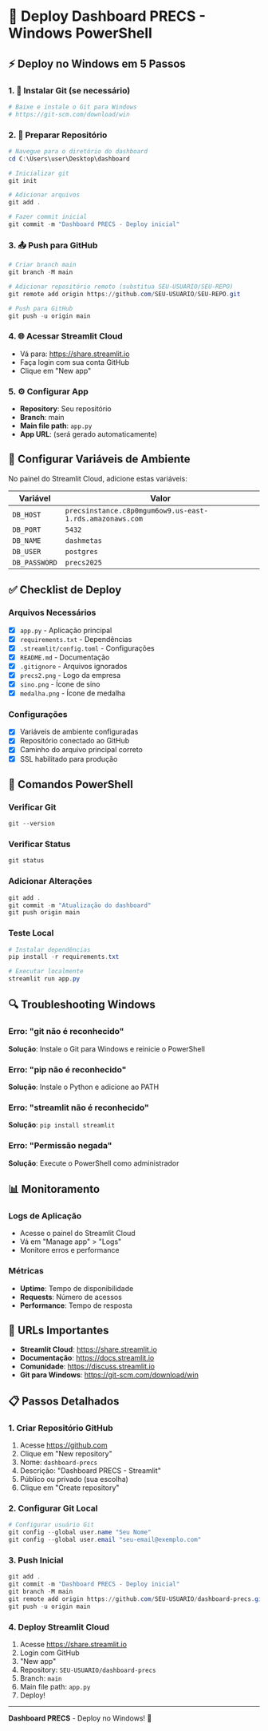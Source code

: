 # 🚀 Deploy Dashboard PRECS - Windows PowerShell

## ⚡ Deploy no Windows em 5 Passos

### 1. 📁 Instalar Git (se necessário)
```powershell
# Baixe e instale o Git para Windows
# https://git-scm.com/download/win
```

### 2. 📁 Preparar Repositório
```powershell
# Navegue para o diretório do dashboard
cd C:\Users\user\Desktop\dashboard

# Inicializar git
git init

# Adicionar arquivos
git add .

# Fazer commit inicial
git commit -m "Dashboard PRECS - Deploy inicial"
```

### 3. 📤 Push para GitHub
```powershell
# Criar branch main
git branch -M main

# Adicionar repositório remoto (substitua SEU-USUARIO/SEU-REPO)
git remote add origin https://github.com/SEU-USUARIO/SEU-REPO.git

# Push para GitHub
git push -u origin main
```

### 4. 🌐 Acessar Streamlit Cloud
- Vá para: https://share.streamlit.io
- Faça login com sua conta GitHub
- Clique em "New app"

### 5. ⚙️ Configurar App
- **Repository**: Seu repositório
- **Branch**: main
- **Main file path**: `app.py`
- **App URL**: (será gerado automaticamente)

## 🔧 Configurar Variáveis de Ambiente

No painel do Streamlit Cloud, adicione estas variáveis:

| Variável | Valor |
|----------|-------|
| `DB_HOST` | `precsinstance.c8p0mgum6ow9.us-east-1.rds.amazonaws.com` |
| `DB_PORT` | `5432` |
| `DB_NAME` | `dashmetas` |
| `DB_USER` | `postgres` |
| `DB_PASSWORD` | `precs2025` |

## ✅ Checklist de Deploy

### Arquivos Necessários
- [x] `app.py` - Aplicação principal
- [x] `requirements.txt` - Dependências
- [x] `.streamlit/config.toml` - Configurações
- [x] `README.md` - Documentação
- [x] `.gitignore` - Arquivos ignorados
- [x] `precs2.png` - Logo da empresa
- [x] `sino.png` - Ícone de sino
- [x] `medalha.png` - Ícone de medalha

### Configurações
- [x] Variáveis de ambiente configuradas
- [x] Repositório conectado ao GitHub
- [x] Caminho do arquivo principal correto
- [x] SSL habilitado para produção

## 🚀 Comandos PowerShell

### Verificar Git
```powershell
git --version
```

### Verificar Status
```powershell
git status
```

### Adicionar Alterações
```powershell
git add .
git commit -m "Atualização do dashboard"
git push origin main
```

### Teste Local
```powershell
# Instalar dependências
pip install -r requirements.txt

# Executar localmente
streamlit run app.py
```

## 🔍 Troubleshooting Windows

### Erro: "git não é reconhecido"
**Solução**: Instale o Git para Windows e reinicie o PowerShell

### Erro: "pip não é reconhecido"
**Solução**: Instale o Python e adicione ao PATH

### Erro: "streamlit não é reconhecido"
**Solução**: `pip install streamlit`

### Erro: "Permissão negada"
**Solução**: Execute o PowerShell como administrador

## 📊 Monitoramento

### Logs de Aplicação
- Acesse o painel do Streamlit Cloud
- Vá em "Manage app" > "Logs"
- Monitore erros e performance

### Métricas
- **Uptime**: Tempo de disponibilidade
- **Requests**: Número de acessos
- **Performance**: Tempo de resposta

## 🎯 URLs Importantes

- **Streamlit Cloud**: https://share.streamlit.io
- **Documentação**: https://docs.streamlit.io
- **Comunidade**: https://discuss.streamlit.io
- **Git para Windows**: https://git-scm.com/download/win

## 📋 Passos Detalhados

### 1. Criar Repositório GitHub
1. Acesse https://github.com
2. Clique em "New repository"
3. Nome: `dashboard-precs`
4. Descrição: "Dashboard PRECS - Streamlit"
5. Público ou privado (sua escolha)
6. Clique em "Create repository"

### 2. Configurar Git Local
```powershell
# Configurar usuário Git
git config --global user.name "Seu Nome"
git config --global user.email "seu-email@exemplo.com"
```

### 3. Push Inicial
```powershell
git add .
git commit -m "Dashboard PRECS - Deploy inicial"
git branch -M main
git remote add origin https://github.com/SEU-USUARIO/dashboard-precs.git
git push -u origin main
```

### 4. Deploy Streamlit Cloud
1. Acesse https://share.streamlit.io
2. Login com GitHub
3. "New app"
4. Repository: `SEU-USUARIO/dashboard-precs`
5. Branch: `main`
6. Main file path: `app.py`
7. Deploy!

---

**Dashboard PRECS** - Deploy no Windows! 🎉 